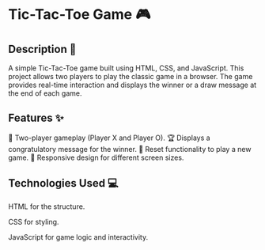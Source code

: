 # Tic-Tac-Toe Game 🎮
 ## Description 📖
A simple Tic-Tac-Toe game built using HTML, CSS, and JavaScript. This project allows two players to play the classic game in a browser. The game provides real-time interaction and displays the winner or a draw message at the end of each game.

## Features ✨
🎯 Two-player gameplay (Player X and Player O).
🏆 Displays a congratulatory message for the winner.
🔁 Reset functionality to play a new game.
📱 Responsive design for different screen sizes.

## Technologies Used 💻
HTML for the structure.

CSS for styling.

JavaScript for game logic and interactivity.
